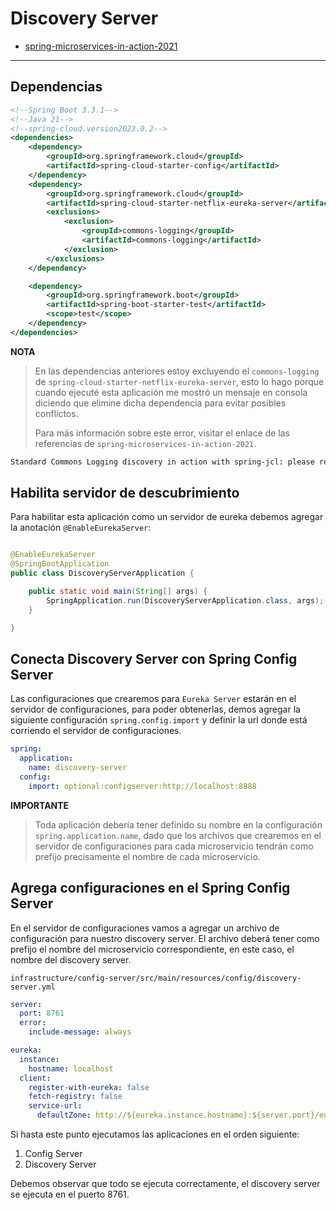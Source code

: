 # Discovery Server

- [spring-microservices-in-action-2021](https://github.com/magadiflo/spring-microservices-in-action-2021/blob/main/06.on-service-discovery.md)

---

## Dependencias

````xml
<!--Spring Boot 3.3.1-->
<!--Java 21-->
<!--spring-cloud.version2023.0.2-->
<dependencies>
    <dependency>
        <groupId>org.springframework.cloud</groupId>
        <artifactId>spring-cloud-starter-config</artifactId>
    </dependency>
    <dependency>
        <groupId>org.springframework.cloud</groupId>
        <artifactId>spring-cloud-starter-netflix-eureka-server</artifactId>
        <exclusions>
            <exclusion>
                <groupId>commons-logging</groupId>
                <artifactId>commons-logging</artifactId>
            </exclusion>
        </exclusions>
    </dependency>

    <dependency>
        <groupId>org.springframework.boot</groupId>
        <artifactId>spring-boot-starter-test</artifactId>
        <scope>test</scope>
    </dependency>
</dependencies>
````

**NOTA**

> En las dependencias anteriores estoy excluyendo el `commons-logging` de `spring-cloud-starter-netflix-eureka-server`,
> esto lo hago porque cuando ejecuté esta aplicación me mostró un mensaje en consola diciendo que elimine dicha
> dependencia para evitar posibles conflictos.
>
> Para más información sobre este error, visitar el enlace de las referencias de `spring-microservices-in-action-2021`.

````bash
Standard Commons Logging discovery in action with spring-jcl: please remove commons-logging.jar from classpath in order to avoid potential conflicts
````

## Habilita servidor de descubrimiento

Para habilitar esta aplicación como un servidor de eureka debemos agregar la anotación `@EnableEurekaServer`:

````java

@EnableEurekaServer
@SpringBootApplication
public class DiscoveryServerApplication {

    public static void main(String[] args) {
        SpringApplication.run(DiscoveryServerApplication.class, args);
    }

}
````

## Conecta Discovery Server con Spring Config Server

Las configuraciones que crearemos para `Eureka Server` estarán en el servidor de configuraciones, para poder obtenerlas,
demos agregar la siguiente configuración `spring.config.import` y definir la url donde está corriendo el servidor
de configuraciones.

````yml
spring:
  application:
    name: discovery-server
  config:
    import: optional:configserver:http://localhost:8888
````

**IMPORTANTE**

> Toda aplicación debería tener definido su nombre en la configuración `spring.application.name`, dado que los archivos
> que crearemos en el servidor de configuraciones para cada microservicio tendrán como prefijo precisamente el nombre
> de cada microservicio.

## Agrega configuraciones en el Spring Config Server

En el servidor de configuraciones vamos a agregar un archivo de configuración para nuestro discovery server. El archivo
deberá tener como prefijo el nombre del microservicio correspondiente, en este caso, el nombre del discovery server.

`infrastructure/config-server/src/main/resources/config/discovery-server.yml`

````yml
server:
  port: 8761
  error:
    include-message: always

eureka:
  instance:
    hostname: localhost
  client:
    register-with-eureka: false
    fetch-registry: false
    service-url:
      defaultZone: http://${eureka.instance.hostname}:${server.port}/eureka/
````

Si hasta este punto ejecutamos las aplicaciones en el orden siguiente:

1. Config Server
2. Discovery Server

Debemos observar que todo se ejecuta correctamente, el discovery server se ejecuta en el puerto 8761.